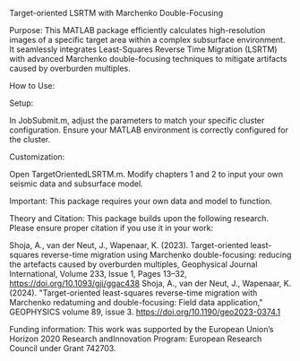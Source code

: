 Target-oriented LSRTM with Marchenko Double-Focusing

Purpose:  This MATLAB package efficiently calculates high-resolution images of a specific target area within a complex subsurface environment. It seamlessly integrates Least-Squares Reverse Time Migration (LSRTM) with advanced Marchenko double-focusing techniques to mitigate artifacts caused by overburden multiples.

How to Use:

Setup:

In JobSubmit.m, adjust the parameters to match your specific cluster configuration. Ensure your MATLAB environment is correctly configured for the cluster.

Customization:

Open TargetOrientedLSRTM.m.
Modify chapters 1 and 2 to input your own seismic data and subsurface model.

Important: This package requires your own data and model to function.

Theory and Citation:
This package builds upon the following research. Please ensure proper citation if you use it in your work:

Shoja, A., van der Neut, J., Wapenaar, K. (2023). Target-oriented least-squares reverse-time migration using Marchenko double-focusing: reducing the artefacts caused by overburden multiples, Geophysical Journal International, Volume 233, Issue 1, Pages 13–32, https://doi.org/10.1093/gji/ggac438
Shoja, A., van der Neut, J., Wapenaar, K. (2024). "Target-oriented least-squares reverse-time migration with Marchenko redatuming and double-focusing: Field data application," GEOPHYSICS volume 89, issue 3. https://doi.org/10.1190/geo2023-0374.1

Funding information:
This work was supported by the European Union’s Horizon 2020 Research andInnovation Program:  European Research Council under Grant 742703.
